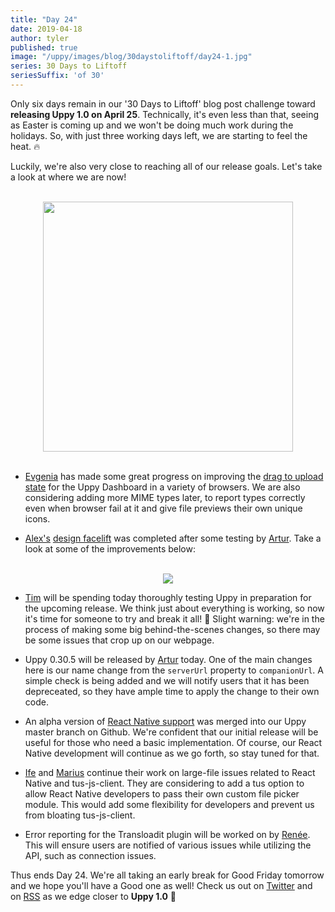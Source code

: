 ```yaml
---
title: "Day 24"
date: 2019-04-18
author: tyler
published: true
image: "/uppy/images/blog/30daystoliftoff/day24-1.jpg"
series: 30 Days to Liftoff
seriesSuffix: 'of 30'
---
```


Only six days remain in our '30 Days to Liftoff' blog post challenge toward **releasing Uppy 1.0 on April 25**. Technically, it's even less than that, seeing as Easter is coming up and we won't be doing much work during the holidays. So, with just three working days left, we are starting to feel the heat. :fire: 

Luckily, we're also very close to reaching all of our release goals. Let's take a look at where we are now!

<center><br /><img width="400" src="/images/blog/30daystoliftoff/day24.gif"><br /><br /></center>

<!--more-->

- [Evgenia](https://github.com/lakesare) has made some great progress on improving the [drag to upload state](https://github.com/transloadit/uppy/pull/1440) for the Uppy Dashboard in a variety of browsers. We are also considering adding more MIME types later, to report types correctly even when browser fail at it and give file previews their own unique icons.

- [Alex's](https://github.com/nqst) [design facelift](https://github.com/transloadit/uppy/pull/1452) was completed after some testing by [Artur](https://github.com/arturi). Take a look at some of the improvements below:

<center><br /><img src="/images/blog/30daystoliftoff/2019-04-18-design.png"><br /></center>

- [Tim](https://github.com/tim-kos) will be spending today thoroughly testing Uppy in preparation for the upcoming release. We think just about everything is working, so now it's time for someone to try and break it all! :hammer: Slight warning: we're in the process of making some big behind-the-scenes changes, so there may be some issues that crop up on our webpage. 

- Uppy 0.30.5 will be released by [Artur](https://github.com/arturi) today. One of the main changes here is our name change from the `serverUrl` property to `companionUrl`. A simple check is being added and we will notify users that it has been depreceated, so they have ample time to apply the change to their own code.

- An alpha version of [React Native support](https://github.com/transloadit/uppy/pull/988) was merged into our Uppy master branch on Github. We're confident that our initial release will be useful for those who need a basic implementation. Of course, our React Native development will continue as we go forth, so stay tuned for that. 

- [Ife](https://github.com/ifedapoolarewaju) and [Marius](https://github.com/Acconut) continue their work on large-file issues related to React Native and tus-js-client. They are considering to add a tus option to allow React Native developers to pass their own custom file picker module. This would add some flexibility for developers and prevent us from bloating tus-js-client.

- Error reporting for the Transloadit plugin will be worked on by [Renée](https://github.com/goto-bus-stop). This will ensure users are notified of various issues while utilizing the API, such as connection issues.

Thus ends Day 24. We're all taking an early break for Good Friday tomorrow and we hope you'll have a Good one as well! Check us out on [Twitter](https://twitter.com/uppy_io) and on [RSS](/uppy/atom.xml) as we edge closer to **Uppy 1.0** :dog:
